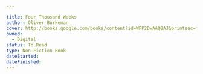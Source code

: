 ```yaml
---

title: Four Thousand Weeks
author: Oliver Burkeman
cover: http://books.google.com/books/content?id=WFP2DwAAQBAJ&printsec=frontcover&img=1&zoom=1&edge=curl&source=gbs_api
owned:
  - Digital
status: To Read
type: Non-Fiction Book
dateStarted:
dateFinished:
---
```

